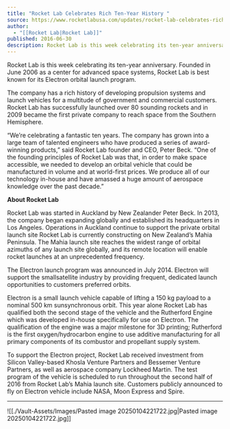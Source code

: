 ```yaml
---
title: "Rocket Lab Celebrates Rich Ten-Year History "
source: https://www.rocketlabusa.com/updates/rocket-lab-celebrates-rich-ten-year-history/
author:
  - "[[Rocket Lab|Rocket Lab]]"
published: 2016-06-30
description: Rocket Lab is this week celebrating its ten-year anniversary. Founded in June 2006 as a center for advanced space systems, Rocket Lab is best known for its Electron orbital launch program.
---
```

Rocket Lab is this week celebrating its ten-year anniversary. Founded in June 2006 as a center for advanced space systems, Rocket Lab is best known for its Electron orbital launch program.

The company has a rich history of developing propulsion systems and launch vehicles for a multitude of government and commercial customers. Rocket Lab has successfully launched over 80 sounding rockets and in 2009 became the first private company to reach space from the Southern Hemisphere.

“We’re celebrating a fantastic ten years. The company has grown into a large team of talented engineers who have produced a series of award-winning products,” said Rocket Lab founder and CEO, Peter Beck. “One of the founding principles of Rocket Lab was that, in order to make space accessible, we needed to develop an orbital vehicle that could be manufactured in volume and at world-first prices. We produce all of our technology in-house and have amassed a huge amount of aerospace knowledge over the past decade.”

**About Rocket Lab**

Rocket Lab was started in Auckland by New Zealander Peter Beck. In 2013, the company began expanding globally and established its headquarters in Los Angeles. Operations in Auckland continue to support the private orbital launch site Rocket Lab is currently constructing on New Zealand’s Mahia Peninsula. The Mahia launch site reaches the widest range of orbital azimuths of any launch site globally, and its remote location will enable rocket launches at an unprecedented frequency.

The Electron launch program was announced in July 2014. Electron will support the smallsatellite industry by providing frequent, dedicated launch opportunities to customers preferred orbits.

Electron is a small launch vehicle capable of lifting a 150 kg payload to a nominal 500 km sunsynchronous orbit. This year alone Rocket Lab has qualified both the second stage of the vehicle and the Rutherford Engine which was developed in-house specifically for use on Electron. The qualification of the engine was a major milestone for 3D printing; Rutherford is the first oxygen/hydrocarbon engine to use additive manufacturing for all primary components of its combustor and propellant supply system.

To support the Electron project, Rocket Lab received investment from Silicon Valley-based Khosla Venture Partners and Bessemer Venture Partners, as well as aerospace company Lockheed Martin. The test program of the vehicle is scheduled to run throughout the second half of 2016 from Rocket Lab’s Mahia launch site. Customers publicly announced to fly on Electron vehicle include NASA, Moon Express and Spire.

---

![[./Vault-Assets/Images/Pasted image 20250104221722.jpg|Pasted image 20250104221722.jpg]]